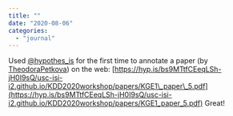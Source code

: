 ```yaml
---
title: ""
date: "2020-08-06"
categories: 
  - "journal"
---
```


Used [@hypothes\_is](https://twitter.com/hypothes_is "Hypothesis (@hypothes_is) / Twitter") for the first time to annotate a paper (by [TheodoraPetkova](https://twitter.com/theodorapetkova?lang=de "(1) Teodora Petkova (@TheodoraPetkova) / Twitter")) on the web: [https://hyp.is/bs9MTtfCEeqLSh-jH0I9sQ/usc-isi-i2.github.io/KDD2020workshop/papers/KGE1\_paper\_5.pdf](https://hyp.is/bs9MTtfCEeqLSh-jH0I9sQ/usc-isi-i2.github.io/KDD2020workshop/papers/KGE1_paper_5.pdf) Great!
